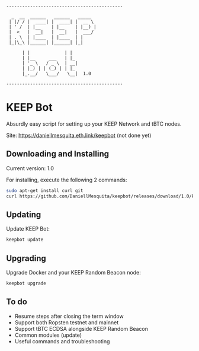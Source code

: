 ```
--------------------------------------------

  _  __  ______   ______   _____  
 | |/ / |  ____| |  ____| |  __ \ 
 | ' /  | |__    | |__    | |__) |
 |  <   |  __|   |  __|   |  ___/ 
 | . \  | |____  | |____  | |     
 |_|\_\ |______| |______| |_|     
 
      | |             | |  
      | |__     ___   | |_ 
      | '_ \   / _ \  | __|
      | |_) | | (_) | | |_ 
      |_.__/   \___/   \__|  1.0
  
--------------------------------------------
```

# KEEP Bot

Absurdly easy script for setting up your KEEP Network and tBTC nodes.

Site: https://daniellmesquita.eth.link/keepbot (not done yet)

## Downloading and Installing

Current version: 1.0

For installing, execute the following 2 commands:

```sh
sudo apt-get install curl git
curl https://github.com/DaniellMesquita/keepbot/releases/download/1.0/keepbot.tar.gz --output keepbot.tar.gz && mkdir keepbot && mv keepbot.tar.gz keepbot && cd keepbot && tar -zxvf keepbot.tar.gz && sudo chmod +x install.sh && sudo sh ./install.sh
```

## Updating

Update KEEP Bot:

```sh
keepbot update
```

## Upgrading

Upgrade Docker and your KEEP Random Beacon node:

```sh
keepbot upgrade
```

## To do

* Resume steps after closing the term window
* Support both Ropsten testnet and mainnet
* Support tBTC ECDSA alongside KEEP Random Beacon
* Common modules (update)
* Useful commands and troubleshooting